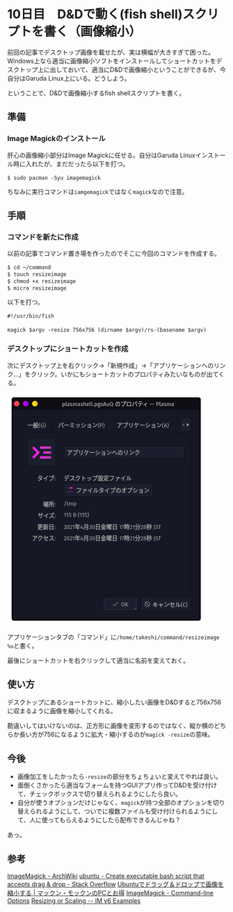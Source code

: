 # 10日目　D&Dで動く(fish shell)スクリプトを書く（画像縮小）

前回の記事でデスクトップ画像を載せたが、実は横幅が大きすぎて困った。Windows上なら適当に画像縮小ソフトをインストールしてショートカットをデスクトップ上に出しておいて、適当にD&Dで画像縮小ということができるが、今自分はGaruda Linux上にいる。どうしよう。

ということで、D&Dで画像縮小するfish shellスクリプトを書く。

## 準備

### Image Magickのインストール

肝心の画像縮小部分はImage Magickに任せる。自分はGaruda Linuxインストール時に入れたが、まだだったら以下を打つ。

~~~shell
$ sudo pacman -Syu imagemagick
~~~

ちなみに実行コマンドは`iamgemagick`ではなく`magick`なので注意。

## 手順

### コマンドを新たに作成

以前の記事でコマンド置き場を作ったのでそこに今回のコマンドを作成する。

~~~shell
$ cd ~/command
$ touch resizeimage
$ chmod +x resizeimage
$ micro resizeimage
~~~

以下を打つ。

~~~
#!/usr/bin/fish

magick $argv -resize 756x756 (dirname $argv)/rs-(basename $argv)
~~~

### デスクトップにショートカットを作成

次にデスクトップ上を右クリック→「新規作成」→「アプリケーションへのリンク...」をクリック。いかにもショートカットのプロパティみたいなものが出てくる。

![image-20210430172139661](image/day10_fish_script_with_dnd/image-20210430172139661.png)

アプリケーションタブの「コマンド」に`/home/takeshi/command/resizeimage %u`と書く。

最後にショートカットを右クリックして適当に名前を変えておく。

## 使い方

デスクトップにあるショートカットに、縮小したい画像をD&Dすると756x756に収まるように画像を縮小してくれる。

勘違いしてはいけないのは、正方形に画像を変形するのではなく、縦か横のどちらか長い方が756になるように拡大・縮小するのが`magick -resize`の意味。

## 今後

* 画像加工をしたかったら`-resize`の部分をちょちょいと変えてやれば良い。
* 面倒くさかったら適当なフォームを持つGUIアプリ作ってD&Dを受け付けて、チェックボックスで切り替えられるようにしたら良い。
* 自分が使うオプションだけじゃなく、`magick`が持つ全部のオプションを切り替えられるようにして、ついでに複数ファイルも受け付けられるようにして、人に使ってもらえるようにしたら配布できるんじゃね？

あっ。

## 参考

[ImageMagick - ArchWiki](https://wiki.archlinux.org/index.php/ImageMagick)
[ubuntu - Create executable bash script that accepts drag & drop - Stack Overflow](https://stackoverflow.com/questions/10393164/create-executable-bash-script-that-accepts-drag-drop)
[Ubuntuでドラッグ＆ドロップで画像を縮小する | マックン・モックンのPCとお得](https://macn-mocn.info/archives/76)
[ImageMagick - Command-line Options](https://imagemagick.org/script/command-line-options.php#resize)
[Resizing or Scaling -- IM v6 Examples](https://legacy.imagemagick.org/Usage/resize/)

